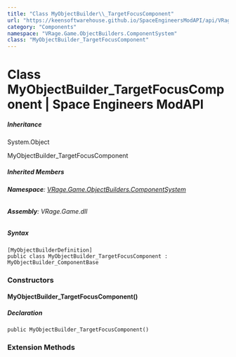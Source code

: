 ```yaml
---
title: "Class MyObjectBuilder\\_TargetFocusComponent"
url: "https://keensoftwarehouse.github.io/SpaceEngineersModAPI/api/VRage.Game.ObjectBuilders.ComponentSystem.MyObjectBuilder_TargetFocusComponent.html"
category: "Components"
namespace: "VRage.Game.ObjectBuilders.ComponentSystem"
class: "MyObjectBuilder_TargetFocusComponent"
---
```


# Class MyObjectBuilder\_TargetFocusComponent | Space Engineers ModAPI

##### Inheritance

System.Object

MyObjectBuilder\_TargetFocusComponent

##### Inherited Members

###### **Namespace**: [VRage.Game.ObjectBuilders.ComponentSystem](https://keensoftwarehouse.github.io/SpaceEngineersModAPI/api/VRage.Game.ObjectBuilders.ComponentSystem.html)

###### **Assembly**: VRage.Game.dll

##### Syntax

```
[MyObjectBuilderDefinition]
public class MyObjectBuilder_TargetFocusComponent : MyObjectBuilder_ComponentBase
```

### Constructors

#### MyObjectBuilder\_TargetFocusComponent()

##### Declaration

```
public MyObjectBuilder_TargetFocusComponent()
```

### Extension Methods